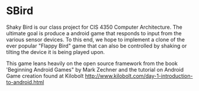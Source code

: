 SBird
=====

Shaky Bird is our class project for CIS 4350 Computer Architecture. The ultimate goal is produce a android game that responds to input from the various sensor devices. To this end, we hope to implement a clone of the ever popular "Flappy Bird" game that can also be controlled by shaking or tilting the device it is being played upon.

This game leans heavily on the open source framework from the book 'Beginning Android Games" by Mark Zechner and the tutorial on Android Game creation found at Kilobolt http://www.kilobolt.com/day-1-introduction-to-android.html
